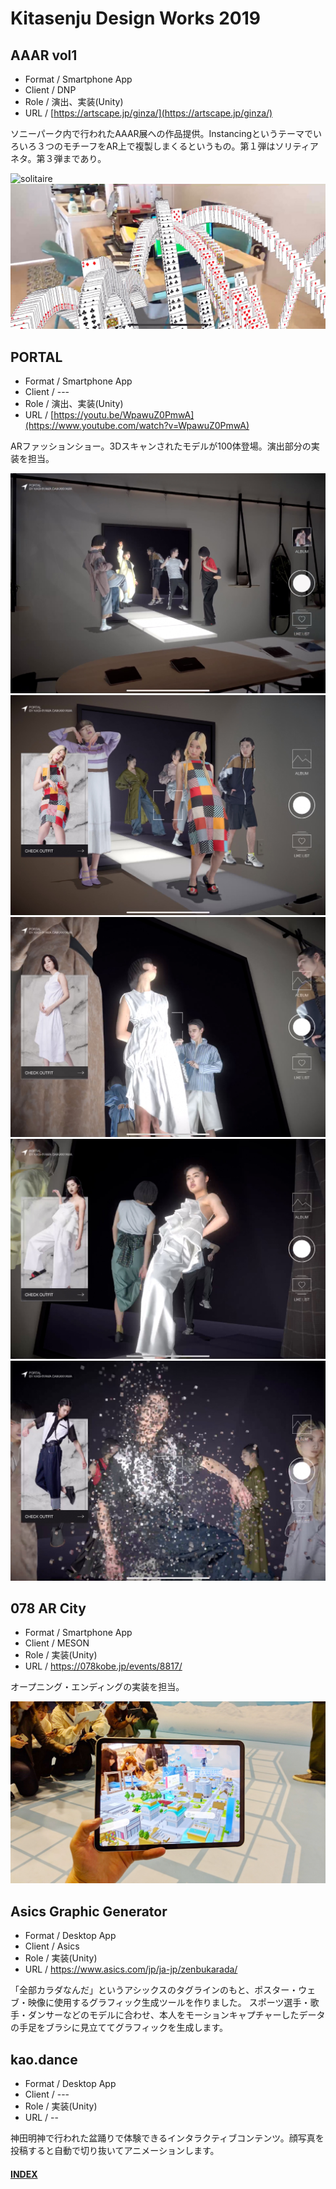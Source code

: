 # Kitasenju Design Works 2019


## AAAR vol1

* Format / Smartphone App
* Client / DNP
* Role / 演出、実装(Unity)
* URL / [https://artscape.jp/ginza/](https://artscape.jp/ginza/)

ソニーパーク内で行われたAAAR展への作品提供。Instancingというテーマでいろいろ３つのモチーフをAR上で複製しまくるというもの。第１弾はソリティアネタ。第３弾まであり。

![solitaire](https://kitasenjudesign.github.io/img/solitaire.gif)
![solitaire](./img/solitaire.jpg)


## PORTAL

* Format / Smartphone App
* Client / ---
* Role / 演出、実装(Unity)
* URL / [https://youtu.be/WpawuZ0PmwA](https://www.youtube.com/watch?v=WpawuZ0PmwA)

ARファッションショー。3Dスキャンされたモデルが100体登場。演出部分の実装を担当。

![portal](./img/portal01.jpg)
![portal](./img/portal02.jpg)
![portal](./img/portal03.jpg)
![portal](./img/portal04.jpg)
![portal](./img/portal05.jpg)

## 078 AR City

* Format / Smartphone App
* Client / MESON
* Role / 実装(Unity)
* URL / https://078kobe.jp/events/8817/

オープニング・エンディングの実装を担当。

![078](./img/078.jpg)


## Asics Graphic Generator

* Format / Desktop App 
* Client / Asics
* Role / 実装(Unity)
* URL / https://www.asics.com/jp/ja-jp/zenbukarada/

「全部カラダなんだ」というアシックスのタグラインのもと、ポスター・ウェブ・映像に使用するグラフィック生成ツールを作りました。
スポーツ選手・歌手・ダンサーなどのモデルに合わせ、本人をモーションキャプチャーしたデータの手足をブラシに見立ててグラフィックを生成します。


## kao.dance

* Format / Desktop App 
* Client / ---
* Role / 実装(Unity)
* URL / --

神田明神で行われた盆踊りで体験できるインタラクティブコンテンツ。顔写真を投稿すると自動で切り抜いてアニメーションします。



#### [INDEX](https://kitasenjudesign.github.io/work/)
